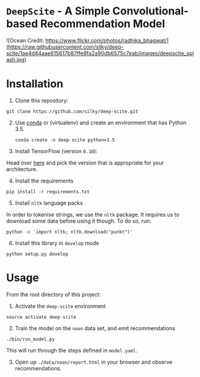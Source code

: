 # `DeepScite` - A Simple Convolutional-based Recommendation Model

![Ocean Credit: https://www.flickr.com/photos/radhika_bhagwat/](https://raw.githubusercontent.com/silky/deep-scite/1ae4d44aae615617b87ffe8fa2a90db6575c7eab/images/deepscite_splash.jpg)

# Installation

1. Clone this repository:

  ```
  git clone https://github.com/silky/deep-scite.git
  ```

2. Use [conda](http://conda.pydata.org/docs/download.html) or (virtualenv) and
   create an environment that has Python 3.5.

   `conda create -n deep-scite python=3.5`

3. Install TensorFlow (version `0.10`):

  Head over
  [here](https://www.tensorflow.org/versions/r0.10/get_started/os_setup.html#using-pip)
  and pick the version that is appropriate for your architecture.

4. Install the requirements

  `pip install -r requirements.txt`

5. Install `nltk` language packs

  In order to tokenise strings, we use the `nltk` package. It requires
  us to download some data before using it though. To do so, run:

  ````
  python -c 'import nltk; nltk.download("punkt")'
  ````

6. Install this library in `develop` mode

  `python setup.py develop`


# Usage

From the root directory of this project:

1. Activate the `deep-scite` environment

  `source activate deep-scite`

2. Train the model on the `noon` data set, and emit recommendations

  `./bin/run_model.py`

  This will run through the steps defined in `model.yaml`.

3. Open up `./data/noon/report.html` in your browser and observe recommendations.
